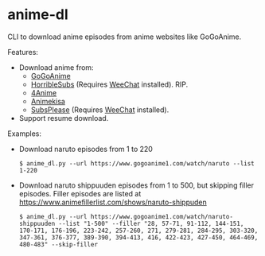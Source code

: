 # anime-dl
CLI to download anime episodes from anime websites like GoGoAnime.

Features:
  - Download anime from:
    - [GoGoAnime]
    - [HorribleSubs] (Requires [WeeChat] installed). RIP.
    - [4Anime]
    - [Animekisa]
    - [SubsPlease] (Requires [WeeChat] installed).
  - Support resume download.

Examples:
  - Download naruto episodes from 1 to 220
    ```console
    $ anime_dl.py --url https://www.gogoanime1.com/watch/naruto --list 1-220
    ```
    
  - Download naruto shippuuden episodes from 1 to 500, but skipping filler episodes. Filler episodes are listed at https://www.animefillerlist.com/shows/naruto-shippuden
    ```console
    $ anime_dl.py --url https://www.gogoanime1.com/watch/naruto-shippuuden --list "1-500" --filler "28, 57-71, 91-112, 144-151, 170-171, 176-196, 223-242, 257-260, 271, 279-281, 284-295, 303-320, 347-361, 376-377, 389-390, 394-413, 416, 422-423, 427-450, 464-469, 480-483" --skip-filler
    ```
[weechat]: <https://weechat.org>
[GoGoAnime]: <https://www.gogoanime1.com>
[HorribleSubs]: <https://horriblesubs.info>
[4Anime]: <https://4anime.to>
[Animekisa]: <https://animekisa.tv>
[SubsPlease]: <https://subsplease.org>
